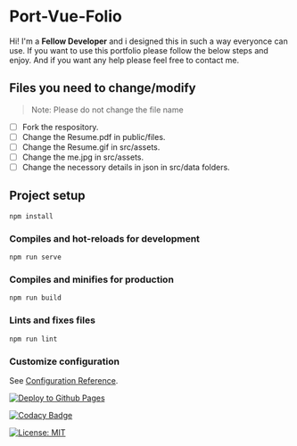 # Port-Vue-Folio

Hi! I'm a **Fellow Developer** and i designed this in such a way everyonce can use. If you want to use this portfolio please follow the below steps and enjoy. And if you want any help please feel free to contact me.

## Files you need to change/modify
> Note: Please  do not change the file name
- [ ] Fork the respository.
- [ ] Change the Resume.pdf in public/files. 
- [ ] Change the Resume.gif in src/assets.
- [ ] Change the me.jpg in src/assets.
- [ ] Change the necessory details in json in src/data folders.

## Project setup
```
npm install
```
### Compiles and hot-reloads for development
```
npm run serve
```
### Compiles and minifies for production
```
npm run build
```
### Lints and fixes files
```
npm run lint
```
### Customize configuration
See [Configuration Reference](https://cli.vuejs.org/config/).

[![Deploy to Github Pages](https://github.com/sarvarunajvm/port-vue-folio/actions/workflows/gh-pages-deploy.yml/badge.svg?branch=master)](https://github.com/sarvarunajvm/port-vue-folio/actions/workflows/gh-pages-deploy.yml)

[![Codacy Badge](https://api.codacy.com/project/badge/Grade/b1e1a4ffddff424e8682f847c5a5a01a)](https://app.codacy.com/gh/sarvarunajvm/port-vue-folio?utm_source=github.com&utm_medium=referral&utm_content=sarvarunajvm/port-vue-folio&utm_campaign=Badge_Grade_Settings)

[![License: MIT](https://img.shields.io/badge/License-MIT-yellow.svg)](https://opensource.org/licenses/MIT)

  
